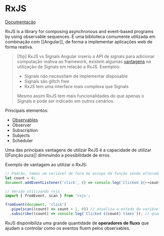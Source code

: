 # RxJS

[Documentação](https://rxjs.dev/guide/overview)

RxJS is a library for composing asynchronous and event-based programs by using observable sequences. É uma biblioteca comumente utilizada em combinação com [[Angular]], de forma a implementar aplicações web de forma reativa.

> [!tip] RxJS vs Signals
> Angular inseriu a API de signals para adicionar computação reativa ao framework, existem algumas [vantagens](https://www.youtube.com/watch?v=iA6iyoantuo) na utilização de Signals em relação a RxJS.
> Exemplos:
> - Signals não necessitam de implementar disposable
> - Signals são glitch free
> - RxJS tem uma interface mais complexa que Signals
> 
> Mesmo assim RxJS tem mais funcionalidades do que apenas o Signals e pode ser indicado em outros cenários.

Principais elementos:

- [Observables](https://rxjs.dev/guide/observable)
- Observer
- Subscription
- Subjects
- Scheduler

Uma das principais vantagens de utilizar RxJS é a capacidade de utilizar [[Função pura]] diminuindo a possibilidade de erros.

Exemplo de vantagem ao utilizar o RxJS:

```js
// Padrão, temos um variável de fora do escopo da função sendo alterada
let count = 0;
document.addEventListener('click', () => console.log(`Clicked ${++count} times`));

// Versão utilizando rxjs
import { fromEvent, scan } from 'rxjs';

fromEvent(document, 'click')
  .pipe(scan((count) => count + 1, 0)) // atualiza o estado da variável
  .subscribe((count) => console.log(`Clicked ${count} times`)); // quando count é atualizada é executada
```

RxJS disponibiliza uma grande quantidade de **operadores de fluxo** que ajudam a controlar como os eventos fluem pelos observables.
